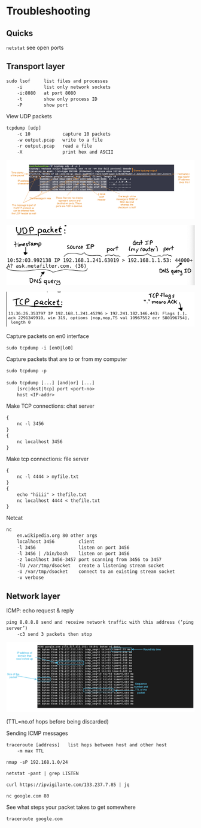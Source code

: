 # Troubleshooting

## Quicks

`netstat` see open ports

## Transport layer

```
sudo lsof     list files and processes
    -i        list only network sockets
    -i:8080   at port 8080
    -t        show only process ID
    -P        show port
```

View UDP packets

```
tcpdump [udp]
    -c 10            capture 10 packets
    -w output.pcap   write to a file
    -r output.pcap   read a file
    -X               print hex and ASCII
```

![](./troubleshooting1.png)

![](./troubleshooting2.png)

![](./troubleshooting3.png)

Capture packets on en0 interface

```
sudo tcpdump -i [en0|lo0]
```

Capture packets that are to or from my computer

```
sudo tcpdump -p

sudo tcpdump [...] [and|or] [...]
    [src|dest|tcp] port <port-no>
    host <IP-addr>
```

Make TCP connections: chat server

```
{
    nc -l 3456
}
{
    nc localhost 3456
}
```

Make tcp connections: file server

```
{
    nc -l 4444 > myfile.txt
}
{
    echo "hiiii" > thefile.txt
    nc localhost 4444 < thefile.txt
}
```

Netcat

```
nc 
    en.wikipedia.org 80 other args 
    localhost 3456         client
    -l 3456                listen on port 3456
    -l 3456 | /bin/bash    listen on port 3456
    -z localhost 3456-3457 port scanning from 3456 to 3457
    -lU /var/tmp/dsocket   create a listening stream socket
    -U /var/tmp/dsocket    connect to an existing stream socket
    -v verbose
```

## Network layer

ICMP: echo request & reply

```
ping 8.8.8.8 send and receive network traffic with this address (‘ping server’)
    -c3 send 3 packets then stop
```

![](./troubleshooting4.png)

(TTL=no.of hops before being discarded)

Sending ICMP messages

```
traceroute [address]   list hops between host and other host
	-m max TTL
```

```
nmap -sP 192.168.1.0/24
```

```
netstat -pant | grep LISTEN
```

```
curl https://ipvigilante.com/133.237.7.85 | jq
```

```
nc google.com 80
```

See what steps your packet takes to get somewhere

```
traceroute google.com
```
